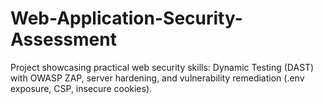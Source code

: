 # Web-Application-Security-Assessment
Project showcasing practical web security skills: Dynamic Testing (DAST) with OWASP ZAP, server hardening, and vulnerability remediation (.env exposure, CSP, insecure cookies).
